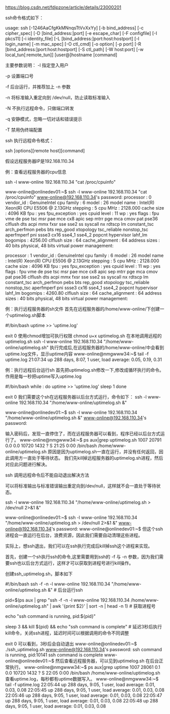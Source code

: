 https://blog.csdn.net/fdipzone/article/details/23000201

ssh命令格式如下：

usage: ssh [-1246AaCfgKkMNnqsTtVvXxYy] [-b bind_address] [-c cipher_spec]
           [-D [bind_address:]port] [-e escape_char] [-F configfile]
           [-I pkcs11] [-i identity_file]
           [-L [bind_address:]port:host:hostport]
           [-l login_name] [-m mac_spec] [-O ctl_cmd] [-o option] [-p port]
           [-R [bind_address:]port:host:hostport] [-S ctl_path]
           [-W host:port] [-w local_tun[:remote_tun]]
           [user@]hostname [command]

主要参数说明：
-l 指定登入用户

-p 设置端口号

-f 后台运行，并推荐加上 -n 参数

-n 将标准输入重定向到 /dev/null，防止读取标准输入

-N 不执行远程命令，只做端口转发

-q 安静模式，忽略一切对话和错误提示

-T 禁用伪终端配置



ssh 执行远程命令格式：

ssh [options][remote host][command]

假设远程服务器IP是192.168.110.34

例：查看远程服务器的cpu信息

ssh -l www-online 192.168.110.34 "cat /proc/cpuinfo"

www-online@onlinedev01:~$ ssh -l www-online 192.168.110.34 "cat /proc/cpuinfo"
www-online@192.168.110.34's password:
processor       : 0
vendor_id       : GenuineIntel
cpu family      : 6
model           : 26
model name      : Intel(R) Xeon(R) CPU           E5506  @ 2.13GHz
stepping        : 5
cpu MHz         : 2128.000
cache size      : 4096 KB
fpu             : yes
fpu_exception   : yes
cpuid level     : 11
wp              : yes
flags           : fpu vme de pse tsc msr pae mce cx8 apic sep mtrr pge mca cmov pat pse36 clflush dts acpi mmx fxsr sse sse2 ss syscall nx rdtscp lm constant_tsc arch_perfmon pebs bts rep_good xtopology tsc_reliable nonstop_tsc aperfmperf pni ssse3 cx16 sse4_1 sse4_2 popcnt hypervisor lahf_lm
bogomips        : 4256.00
clflush size    : 64
cache_alignment : 64
address sizes   : 40 bits physical, 48 bits virtual
power management:
 
processor       : 1
vendor_id       : GenuineIntel
cpu family      : 6
model           : 26
model name      : Intel(R) Xeon(R) CPU           E5506  @ 2.13GHz
stepping        : 5
cpu MHz         : 2128.000
cache size      : 4096 KB
fpu             : yes
fpu_exception   : yes
cpuid level     : 11
wp              : yes
flags           : fpu vme de pse tsc msr pae mce cx8 apic sep mtrr pge mca cmov pat pse36 clflush dts acpi mmx fxsr sse sse2 ss syscall nx rdtscp lm constant_tsc arch_perfmon pebs bts rep_good xtopology tsc_reliable nonstop_tsc aperfmperf pni ssse3 cx16 sse4_1 sse4_2 popcnt hypervisor lahf_lm
bogomips        : 4260.80
clflush size    : 64
cache_alignment : 64
address sizes   : 40 bits physical, 48 bits virtual
power management:

例：执行远程服务器的sh文件
首先在远程服务器的/home/www-online/下创建一个uptimelog.sh脚本

#!/bin/bash
uptime >> 'uptime.log'
 
exit 0
使用chmod增加可执行权限
chmod u+x uptimelog.sh
在本地调用远程的uptimelog.sh
ssh -l www-online 192.168.110.34 "/home/www-online/uptimelog.sh"
执行完成后,在远程服务器的/home/www-online/中会看到uptime.log文件，显示uptime内容
www-online@nmgwww34:~$ tail -f uptime.log
21:07:34 up 288 days,  8:07,  1 user,  load average: 0.05, 0.19, 0.31

例：执行远程后台运行sh
首先把uptimelog.sh修改一下,修改成循环执行的命令。作用是每一秒把uptime写入uptime.log

#!/bin/bash
while :
do
  uptime >> 'uptime.log'
  sleep 1
done
 
exit 0
我们需要这个sh在远程服务器以后台方式运行，命令如下：
ssh -l www-online 192.168.110.34 "/home/www-online/uptimelog.sh &"

www-online@onlinedev01:~$ ssh -l www-online 192.168.110.34 "/home/www-online/uptimelog.sh &"
www-online@192.168.110.34's password:
 
输入密码后，发现一直停住了，而在远程服务器可以看到，程序已经以后台方式运行了。
www-online@nmgwww34:~$ ps aux|grep uptimelog.sh
1007     20791  0.0  0.0  10720  1432 ?        S    21:25   0:00 /bin/bash /home/www-online/uptimelog.sh
原因是因为uptimelog.sh一直在运行，并没有任何返回，因此调用方一直处于等待状态。
我们先kill掉远程服务器的uptimelog.sh进程，然后对应此问题进行解决。



ssh 调用远程命令后不能自动退出解决方法

可以将标准输出与标准错误输出重定向到/dev/null，这样就不会一直处于等待状态。

ssh -l www-online 192.168.110.34 "/home/www-online/uptimelog.sh > /dev/null 2>&1 &"

www-online@onlinedev01:~$ ssh -l www-online 192.168.110.34 "/home/www-online/uptimelog.sh > /dev/null 2>&1 &"
www-online@192.168.110.34's password:
www-online@onlinedev01:~$
但这个ssh进程会一直运行在后台，浪费资源，因此我们需要自动清理这些进程。



实际上，想ssh退出，我们可以在ssh执行完成后kill掉ssh这个进程来实现。

首先，创建一个sh执行ssh的命令,这里需要用到ssh的 -f 与 -n 参数，因为我们需要ssh也以后台方式运行，这样才可以获取到进程号进行kill操作。

创建ssh_uptimelog.sh，脚本如下

#!/bin/bash
ssh -f -n -l www-online 192.168.110.34 "/home/www-online/uptimelog.sh &" # 后台运行ssh
 
pid=$(ps aux | grep "ssh -f -n -l www-online 192.168.110.34 /home/www-online/uptimelog.sh" | awk '{print $2}' | sort -n | head -n 1) # 获取进程号
 
echo "ssh command is running, pid:${pid}"
 
sleep 3 && kill ${pid} && echo "ssh command is complete" # 延迟3秒后执行kill命令，关闭ssh进程，延迟时间可以根据调用的命令不同调整
 
exit 0
可以看到，3秒后会自动退出
www-online@onlinedev01:~$ ./ssh_uptimelog.sh
www-online@192.168.110.34's password:
ssh command is running, pid:10141
ssh command is complete
www-online@onlinedev01:~$
然后查看远程服务器，可以见到uptimelog.sh 在后台正常执行。
www-online@nmgwww34:~$ ps aux|grep uptime
1007     28061  0.1  0.0  10720  1432 ?        S    22:05   0:00 /bin/bash /home/www-online/uptimelog.sh
查看uptime.log，每秒都有uptime数据写入。
www-online@nmgwww34:~$ tail -f uptime.log
22:05:44 up 288 days,  9:05,  1 user,  load average: 0.01, 0.03, 0.08
22:05:45 up 288 days,  9:05,  1 user,  load average: 0.01, 0.03, 0.08
22:05:46 up 288 days,  9:05,  1 user,  load average: 0.01, 0.03, 0.08
22:05:47 up 288 days,  9:05,  1 user,  load average: 0.01, 0.03, 0.08
22:05:48 up 288 days,  9:05,  1 user,  load average: 0.01, 0.03, 0.08